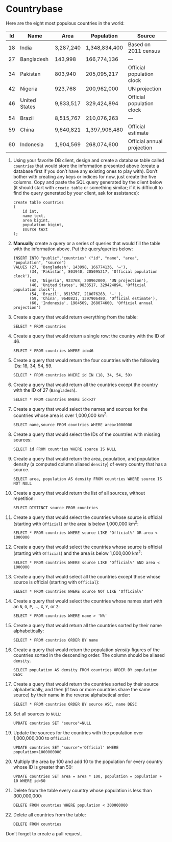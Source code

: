 # Countrybase

Here are the eight most populous countries in the world: 

| Id | Name           | Area      | Population    | Source                     |
|----|----------------|-----------|---------------|----------------------------|
| 18 |  India         | 3,287,240 | 1,348,834,400 | Based on 2011 census       |
| 27 |  Bangladesh    | 143,998   | 166,774,136   | —                          |
| 34 |  Pakistan      | 803,940   | 205,095,217   | Official population clock  |
| 42 |  Nigeria       | 923,768   | 200,962,000   | UN projection              |
| 46 |  United States | 9,833,517 | 329,424,894   | Official population clock  |
| 54 |  Brazil        | 8,515,767 | 210,076,263   | —                          |
| 59 |  China         | 9,640,821 | 1,397,906,480 | Official estimate          |
| 60 |  Indonesia     | 1,904,569 | 268,074,600   | Official annual projection |

1. Using your favorite DB client, design and create a database table called `countries` that would store the information presented above (create a database first if you don’t have any existing ones to play with). Don’t bother with creating any keys or indices for now, just create the five columns. Copy and paste the SQL query generated by the client below (it should start with `create table` or something similar; if it is difficult to find the query generated by your client, ask for assistance):

    ```postgresql
    create table countries
    (
    	id int,
    	name text,
    	area bigint,
    	population bigint,
    	source text
    );
    ```

2. **Manually** create a query or a series of queries that would fill the table with the information above. Put the query/queries below:

    ```postgresql
    INSERT INTO "public"."countries" ("id", "name", "area", "population", "source")
    VALUES (27,	'Bangladesh', 143998, 166774136, '—'),
           (34,	'Pakistan',	803940,	205095217, 'Official population clock'),
           (42,	'Nigeria', 923768, 200962000, 'UN projection'),
           (46,	'United States', 9833517, 329424894, 'Official population clock'),
           (54, 'Brazil', 8515767, 210076263, '—' ),
           (59, 'China', 9640821, 1397906480, 'Official estimate'),
           (60, 'Indonesia', 1904569, 268074600, 'Official annual projection')
    ```

3. Create a query that would return everything from the table:

    ```postgresql
    SELECT * FROM countries
    ```

4. Create a query that would return a single row: the country with the ID of 46.

    ```postgresql
    SELECT * FROM countries WHERE id=46
    ```

5. Create a query that would return the four countries with the following IDs: 18, 34, 54, 59.

    ```postgresql
    SELECT * FROM countries WHERE id IN (18, 34, 54, 59)
    ```

6. Create a query that would return all the countries except the country with the ID of 27 (`Bangladesh`).

    ```postgresql
    SELECT * FROM countries WHERE id<>27
    ```

7. Create a query that would select the names and sources for the countries whose area is over 1,000,000 km<sup>2</sup>:

    ```postgresql
    SELECT name,source FROM countries WHERE area>1000000
    ```
    
8. Create a query that would select the IDs of the countries with missing sources:

    ```postgresql
    SELECT id FROM countries WHERE source IS NULL
    ```
    
9. Create a query that would return the area, population, and population density (a computed column aliased `density`) of every country that has a source.

    ```postgresql
    SELECT area, population AS density FROM countries WHERE source IS NOT NULL
    ```
    
10. Create a query that would return the list of all sources, without repetition:

    ```postgresql
    SELECT DISTINCT source FROM countries
    ```

11. Create a query that would select the countries whose source is official (starting with `Official`) or the area is below 1,000,000 km<sup>2</sup>:

    ```postgresql
    SELECT * FROM countries WHERE source LIKE 'Official%' OR area < 1000000
    ```

12. Create a query that would select the countries whose source is official (starting with `Official`) and the area is below 1,000,000 km<sup>2</sup>:

    ```postgresql
    SELECT * FROM countries WHERE source LIKE 'Official%' AND area < 1000000
    ```
    
13. Create a query that would select all the countries except those whose source is official (starting with `Official`):

    ```postgresql
    SELECT * FROM countries WHERE source NOT LIKE 'Official%'
    ```
    
14. Create a query that would select the countries whose names start with an `N`, `O`, `P`, ..., `X`, `Y`, or `Z`:

    ```postgresql
    SELECT * FROM countries WHERE name > 'N%'
    ```
    
15. Create a query that would return all the countries sorted by their name alphabetically:

    ```postgresql
    SELECT * FROM countries ORDER BY name
    ```

16. Create a query that would return the population _density_ figures of the countries sorted in the descending order. The column should be aliased `density`.

    ```postgresql
    SELECT population AS density FROM countries ORDER BY population DESC
    ```

17. Create a query that would return the countries sorted by their source alphabetically, and then (if two or more countries share the same source) by their name in the reverse alphabetical order:

    ```postgresql
    SELECT * FROM countries ORDER BY source ASC, name DESC
    ```
    
18. Set all sources to `NULL`:

    ```postgresql
    UPDATE countries SET "source"=NULL
    ```
    
19. Update the sources for the countries with the population over 1,000,000,000 to `Official`:

    ```postgresql
    UPDATE countries SET "source"='Official' WHERE population>1000000000
    ```
    
20. Multiply the area by 100 and add 10 to the population for every country whose ID is greater than 50:

    ```postgresql
    UPDATE countries SET area = area * 100, population = population + 10 WHERE id>50
    ```

21. Delete from the table every country whose population is less than 300,000,000:

    ```postgresql
    DELETE FROM countries WHERE population < 300000000
    ```

22. Delete all countries from the table:

    ```postgresql
    DELETE FROM countries
    ```
    
Don’t forget to create a pull request.
